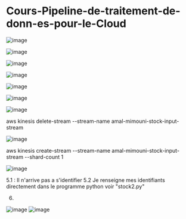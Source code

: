 # Cours-Pipeline-de-traitement-de-donn-es-pour-le-Cloud

![image](https://user-images.githubusercontent.com/105076907/205955269-f2cd047f-c944-4b21-b6f0-6b9701c58505.png)


![image](https://user-images.githubusercontent.com/105076907/205955626-732a9afd-7e86-44dc-a820-22245f494cfb.png)


![image](https://user-images.githubusercontent.com/105076907/205955916-28246546-20be-4552-a1dc-5842168c237b.png)


![image](https://user-images.githubusercontent.com/105076907/205957635-7ee8d558-d56f-4ec1-a41e-f03e04e87afc.png)


![image](https://user-images.githubusercontent.com/105076907/205957731-c6d07d54-19d2-47fb-a39a-4f9f34cd6ea8.png)


![image](https://user-images.githubusercontent.com/105076907/205958728-445dbbb3-0f66-47e0-8da9-328bdc48a08e.png)


![image](https://user-images.githubusercontent.com/105076907/205959804-671625c1-378a-437c-991d-18116314f063.png)


aws kinesis delete-stream --stream-name amal-mimouni-stock-input-stream

![image](https://user-images.githubusercontent.com/105076907/205960041-9d0c9419-cfdd-46c2-ad76-d4930e168aae.png)

aws kinesis create-stream --stream-name amal-mimouni-stock-input-stream --shard-count 1

![image](https://user-images.githubusercontent.com/105076907/205960314-f4e96612-3d7d-4eb9-b6ec-79e7faa977c3.png)

5.1 : Il n'arrive pas a s'identifier
5.2 Je renseigne mes identifiants directement dans le programme python voir "stock2.py"

6.

![image](https://user-images.githubusercontent.com/105076907/205966590-c44db32c-cfc8-49f9-8524-c480ea4119cd.png)
![image](https://user-images.githubusercontent.com/105076907/205967276-5ed6bf48-872d-4a4f-be9c-4992c22b2a62.png)






